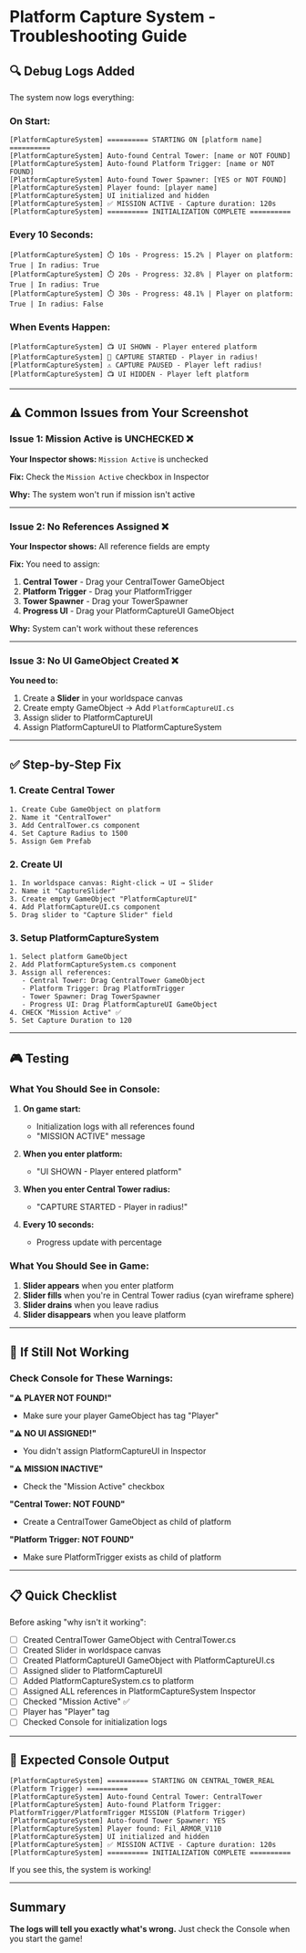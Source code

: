 # Platform Capture System - Troubleshooting Guide

## 🔍 Debug Logs Added

The system now logs everything:

### On Start:
```
[PlatformCaptureSystem] ========== STARTING ON [platform name] ==========
[PlatformCaptureSystem] Auto-found Central Tower: [name or NOT FOUND]
[PlatformCaptureSystem] Auto-found Platform Trigger: [name or NOT FOUND]
[PlatformCaptureSystem] Auto-found Tower Spawner: [YES or NOT FOUND]
[PlatformCaptureSystem] Player found: [player name]
[PlatformCaptureSystem] UI initialized and hidden
[PlatformCaptureSystem] ✅ MISSION ACTIVE - Capture duration: 120s
[PlatformCaptureSystem] ========== INITIALIZATION COMPLETE ==========
```

### Every 10 Seconds:
```
[PlatformCaptureSystem] ⏱️ 10s - Progress: 15.2% | Player on platform: True | In radius: True
[PlatformCaptureSystem] ⏱️ 20s - Progress: 32.8% | Player on platform: True | In radius: True
[PlatformCaptureSystem] ⏱️ 30s - Progress: 48.1% | Player on platform: True | In radius: False
```

### When Events Happen:
```
[PlatformCaptureSystem] 📺 UI SHOWN - Player entered platform
[PlatformCaptureSystem] 🎯 CAPTURE STARTED - Player in radius!
[PlatformCaptureSystem] ⚠️ CAPTURE PAUSED - Player left radius!
[PlatformCaptureSystem] 📺 UI HIDDEN - Player left platform
```

---

## ⚠️ Common Issues from Your Screenshot

### Issue 1: Mission Active is UNCHECKED ❌
**Your Inspector shows:** `Mission Active` is unchecked

**Fix:** Check the `Mission Active` checkbox in Inspector

**Why:** The system won't run if mission isn't active

---

### Issue 2: No References Assigned ❌
**Your Inspector shows:** All reference fields are empty

**Fix:** You need to assign:
1. **Central Tower** - Drag your CentralTower GameObject
2. **Platform Trigger** - Drag your PlatformTrigger
3. **Tower Spawner** - Drag your TowerSpawner
4. **Progress UI** - Drag your PlatformCaptureUI GameObject

**Why:** System can't work without these references

---

### Issue 3: No UI GameObject Created ❌
**You need to:**
1. Create a **Slider** in your worldspace canvas
2. Create empty GameObject → Add `PlatformCaptureUI.cs`
3. Assign slider to PlatformCaptureUI
4. Assign PlatformCaptureUI to PlatformCaptureSystem

---

## ✅ Step-by-Step Fix

### 1. Create Central Tower
```
1. Create Cube GameObject on platform
2. Name it "CentralTower"
3. Add CentralTower.cs component
4. Set Capture Radius to 1500
5. Assign Gem Prefab
```

### 2. Create UI
```
1. In worldspace canvas: Right-click → UI → Slider
2. Name it "CaptureSlider"
3. Create empty GameObject "PlatformCaptureUI"
4. Add PlatformCaptureUI.cs component
5. Drag slider to "Capture Slider" field
```

### 3. Setup PlatformCaptureSystem
```
1. Select platform GameObject
2. Add PlatformCaptureSystem.cs component
3. Assign all references:
   - Central Tower: Drag CentralTower GameObject
   - Platform Trigger: Drag PlatformTrigger
   - Tower Spawner: Drag TowerSpawner
   - Progress UI: Drag PlatformCaptureUI GameObject
4. CHECK "Mission Active" ✅
5. Set Capture Duration to 120
```

---

## 🎮 Testing

### What You Should See in Console:
1. **On game start:**
   - Initialization logs with all references found
   - "MISSION ACTIVE" message

2. **When you enter platform:**
   - "UI SHOWN - Player entered platform"

3. **When you enter Central Tower radius:**
   - "CAPTURE STARTED - Player in radius!"

4. **Every 10 seconds:**
   - Progress update with percentage

### What You Should See in Game:
1. **Slider appears** when you enter platform
2. **Slider fills** when you're in Central Tower radius (cyan wireframe sphere)
3. **Slider drains** when you leave radius
4. **Slider disappears** when you leave platform

---

## 🐛 If Still Not Working

### Check Console for These Warnings:

**"⚠️ PLAYER NOT FOUND!"**
- Make sure your player GameObject has tag "Player"

**"⚠️ NO UI ASSIGNED!"**
- You didn't assign PlatformCaptureUI in Inspector

**"⚠️ MISSION INACTIVE"**
- Check the "Mission Active" checkbox

**"Central Tower: NOT FOUND"**
- Create a CentralTower GameObject as child of platform

**"Platform Trigger: NOT FOUND"**
- Make sure PlatformTrigger exists as child of platform

---

## 📋 Quick Checklist

Before asking "why isn't it working":

- [ ] Created CentralTower GameObject with CentralTower.cs
- [ ] Created Slider in worldspace canvas
- [ ] Created PlatformCaptureUI GameObject with PlatformCaptureUI.cs
- [ ] Assigned slider to PlatformCaptureUI
- [ ] Added PlatformCaptureSystem.cs to platform
- [ ] Assigned ALL references in PlatformCaptureSystem Inspector
- [ ] Checked "Mission Active" ✅
- [ ] Player has "Player" tag
- [ ] Checked Console for initialization logs

---

## 🎯 Expected Console Output

```
[PlatformCaptureSystem] ========== STARTING ON CENTRAL_TOWER_REAL (Platform Trigger) ==========
[PlatformCaptureSystem] Auto-found Central Tower: CentralTower 
[PlatformCaptureSystem] Auto-found Platform Trigger: PlatformTrigger/PlatformTrigger MISSION (Platform Trigger)
[PlatformCaptureSystem] Auto-found Tower Spawner: YES
[PlatformCaptureSystem] Player found: Fil_ARMOR_V110
[PlatformCaptureSystem] UI initialized and hidden
[PlatformCaptureSystem] ✅ MISSION ACTIVE - Capture duration: 120s
[PlatformCaptureSystem] ========== INITIALIZATION COMPLETE ==========
```

If you see this, the system is working!

---

## Summary

**The logs will tell you exactly what's wrong.** Just check the Console when you start the game!
